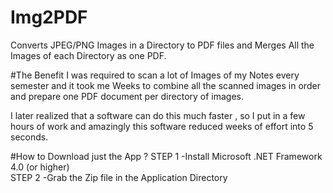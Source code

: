 # Img2PDF
Converts JPEG/PNG Images in a Directory to PDF files and Merges All the Images of each Directory as one PDF.

#The Benefit
I was required to scan a lot of Images of my Notes every semester and it took me Weeks to combine all the scanned images in order and prepare one PDF document per directory of images.

I later realized that a software can do this much faster , so I put in a few hours of work and amazingly this software reduced weeks of effort into 5 seconds.

#How to Download just the App ?
STEP 1 -Install Microsoft .NET Framework 4.0 (or higher)
<br>
STEP 2 -Grab the Zip file in the Application Directory


